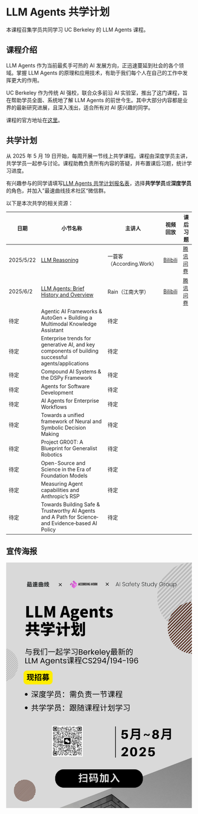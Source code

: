 # LLM Agents 共学计划

本课程召集学员共同学习 UC Berkeley 的 LLM Agents 课程。

## 课程介绍

LLM Agents 作为当前最炙手可热的 AI 发展方向，正迅速蔓延到社会的各个领域。掌握 LLM Agents 的原理和应用技术，有助于我们每个人在自己的工作中发挥更大的作用。

UC Berkeley 作为传统 AI 强校，联合众多前沿 AI 实验室，推出了这门课程，旨在帮助学员全面、系统地了解 LLM Agents 的前世今生。其中大部分内容都是业界的最新研究进展，且深入浅出，适合所有对 AI 感兴趣的同学。

课程的官方地址在[这里](https://llmagents-learning.org/f24)。

## 共学计划

从 2025 年 5 月 19 日开始，每周开展一节线上共学课程。课程由深度学员主讲，共学学员一起参与讨论。课程助教负责所有内容的答疑，并布置课后习题，统计学习进度。

有兴趣参与的同学请填写[LLM Agents 共学计划报名表](https://docs.qq.com/form/page/DTWxtR3BrcmVFZVFa)，选择**共学学员**或**深度学员**的角色，并加入”最速曲线技术社区“微信群。

以下是本次共学的相关资源：

| 日期 | 小节名称 | 主讲人 | 视频回放 | 课后习题 |
|---|---|---|---|---|
|2025/5/22| [LLM Reasoning](course-01-llm-agents/chapter-01-llm-reasoning.md) | 一蓑客（According.Work） | [Bilibili](https://www.bilibili.com/video/BV13YjEzhEWD/?share_source=copy_web&vd_source=3f258476a6487ba5ca6427ce85ef2d5f) | [腾讯问卷](https://docs.qq.com/form/page/DTWRUYm5TdENOb1Fn)
| 2025/6/2 | [LLM Agents: Brief History and Overview](course-01-llm-agents/chapter-02-llm-agents-brief-history-and-overview.md) | Rain（江南大学） | [Bilibili](https://www.bilibili.com/video/BV1ef78zKEBD) | [腾讯问卷](https://docs.qq.com/form/page/DTXR0WGRCU2tKa1BR) |
| 待定 | Agentic AI Frameworks & AutoGen + Building a Multimodal Knowledge Assistant | 待定 |  |
| 待定 | Enterprise trends for generative AI, and key components of building successful agents/applications | 待定 |  |
| 待定 | Compound AI Systems & the DSPy Framework | 待定 |  |
| 待定 | Agents for Software Development | 待定 |  |
| 待定 | AI Agents for Enterprise Workflows | 待定 |  |
| 待定 | Towards a unified framework of Neural and Symbolic Decision Making | 待定 |  |
| 待定 | Project GR00T: A Blueprint for Generalist Robotics | 待定 |  |
| 待定 | Open-Source and Science in the Era of Foundation Models | 待定 |  |
| 待定 | Measuring Agent capabilities and Anthropic’s RSP | 待定 |  |
| 待定 | Towards Building Safe & Trustworthy AI Agents and A Path for Science‑ and Evidence‑based AI Policy | 待定 |  |

## 宣传海报

![LLM Agents 共学计划第1节](assets/LLMAgents共学计划.png)